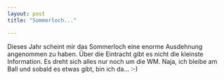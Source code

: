 ```yaml
---
layout: post
title: "Sommerloch..."

---
```


Dieses Jahr scheint mir das Sommerloch eine enorme Ausdehnung angenommen zu haben. Über die Eintracht gibt es nicht die kleinste Information. Es dreht sich alles nur noch um die WM. Naja, ich bleibe am Ball und sobald es etwas gibt, bin ich da... :-)


